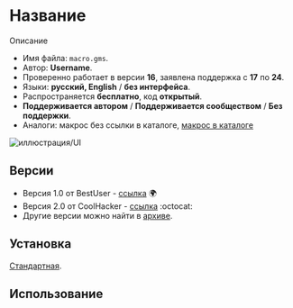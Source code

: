 # Название

Описание

- Имя файла: `macro.gms`.
- Автор: **Username**.
- Проверенно работает в версии **16**, заявлена поддержка c **17** по **24**.
- Языки: **русский, English** / **без интерфейса**.
- Распространяется **бесплатно**, код **открытый**.
- **Поддерживается автором** / **Поддерживается сообществом** / **Без поддержки**.
- Аналоги: макрос без ссылки в каталоге, [макрос в каталоге](../SUBFOLDER_IN_CATALOG)

![иллюстрация/UI](assets/image.png)

## Версии

- Версия 1.0 от BestUser - [ссылка](http://OUTER_LINK) :earth_africa:
- Версия 2.0 от CoolHacker - [ссылка](https://github.com/GITHUB_USER/REPOSITORY) :octocat:
- Другие версии можно найти в [архиве](archive/).

## Установка

[Стандартная](../../articles/installation.md).

## Использование